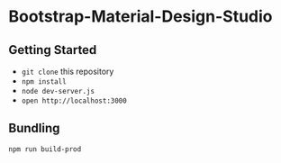 # Bootstrap-Material-Design-Studio

## Getting Started

- `git clone` this repository
- `npm install`
- `node dev-server.js`
- `open http://localhost:3000`

## Bundling

```
npm run build-prod
```
